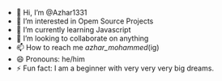 - 👋 Hi, I’m @Azhar1331
- 👀 I’m interested in Opem Source Projects
- 🌱 I’m currently learning Javascript
- 💞️ I’m looking to collaborate on anything
- 📫 How to reach me _azhar_mohammed_(ig)
- 😄 Pronouns: he/him
- ⚡ Fun fact: I am a beginner with very very very big dreams.

<!---
Azhar1331/Azhar1331 is a ✨ special ✨ repository because its `README.md` (this file) appears on your GitHub profile.
You can click the Preview link to take a look at your changes.
--->

